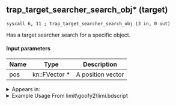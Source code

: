 ## trap_target_searcher_search_obj* (target)

`syscall 6, 11 ; trap_target_searcher_search_obj (3 in, 0 out)`

Has a target searcher search for a specific object.

#### Input parameters
| Name | Type | Description
|------|------|------------
| pos   | kn::FVector *   | A position vector




<details>
	<summary>Appears in:</summary>
| filename | Entity (obj)
|----------|-------------
| limit\goofy2\limi.bdscript       |           
| limit\goofy2_wi\limi.bdscript       |           
| obj\B_EX260\b_ex.bdscript       | ((B) Xemnas (Armor))          
| obj\B_EX390\b_ex.bdscript       | ((B) Hooded Roxas)          
| obj\B_EX410\b_ex.bdscript       | ((P) Sora book)          
| obj\B_EX420\b_ex.bdscript       | ((B) Lingering Will)          
| obj\B_EX430\b_ex.bdscript       | ((?) Related to Lingering Will?)          
| obj\B_MU120\b_mu.bdscript       | ((B) Storm Rider)          

</details>

<details>
	<summary>Example Usage From limit\goofy2\limi.bdscript</summary>
```
L80:
 popToSp 4
 popToSp 0
 pushFromFSpVal 48
 pushFromFSp 4
 pushFromPSpVal 64
 syscall 1, 147 ; trap_obj_pos (1 in, 1 out)
 memcpyToSp 16, 16
 pushFromPSp 16
 syscall 6, 11 ; trap_target_searcher_search_obj (3 in, 0 out)
 pushImm 1
 popToSpVal 104
 ret
```
</details>

